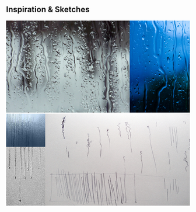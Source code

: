 ## Inspiration & Sketches
![Example Image](../project_images/1000x500_thoughts1.jpg?raw=true "Inspiration")
![Example Image](../project_images/1000x500_thoughts2.jpg?raw=true "Inspiration & Sketches")


